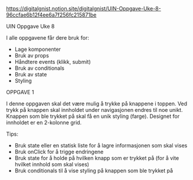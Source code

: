 https://digitalgnist.notion.site/digitalgnist/UIN-Oppgave-Uke-8-96ccfae6b12f4ee6a7f256fc215871be 

UIN Oppgave Uke 8

I alle oppgavene får dere bruk for:
- Lage komponenter
- Bruk av props
- Håndtere events (klikk, submit)
- Bruk av conditionals
- Bruk av state
- Styling


OPPGAVE 1

I denne oppgaven skal det være mulig å trykke på knappene i toppen. 
Ved trykk på knappen skal innholdet under navigasjonen endres til noe unikt. 
Knappen som ble trykket på skal få en unik styling (farge).
Designet for innholdet er en 2-kolonne grid.

Tips:
- Bruk state eller en statisk liste for å lagre informasjonen som skal vises
- Bruk onClick for å trigge endringene
- Bruk state for å holde på hvilken knapp som er trykket på (for å vite hvilket innhold som skal vises)
- Bruk conditionals til å vise styling på knappen som ble trykket på